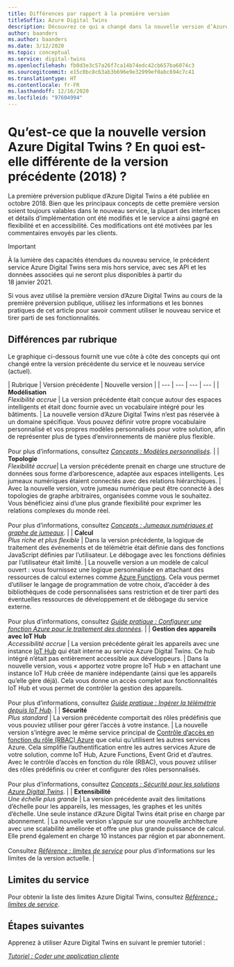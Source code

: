 ```yaml
---
title: Différences par rapport à la première version
titleSuffix: Azure Digital Twins
description: Découvrez ce qui a changé dans la nouvelle version d’Azure Digital Twins
author: baanders
ms.author: baanders
ms.date: 3/12/2020
ms.topic: conceptual
ms.service: digital-twins
ms.openlocfilehash: fb0d3e3c57a26f7ca14b74edc42cb657ba6074c3
ms.sourcegitcommit: e15c0bc8c63ab3b696e9e32999ef0abc694c7c41
ms.translationtype: HT
ms.contentlocale: fr-FR
ms.lasthandoff: 12/16/2020
ms.locfileid: "97604994"
---
```

# <a name="what-is-the-new-azure-digital-twins-how-is-it-different-from-the-previous-version-2018"></a>Qu’est-ce que la nouvelle version Azure Digital Twins ? En quoi est-elle différente de la version précédente (2018) ?

La première préversion publique d’Azure Digital Twins a été publiée en octobre 2018. Bien que les principaux concepts de cette première version soient toujours valables dans le nouveau service, la plupart des interfaces et détails d’implémentation ont été modifiés et le service a ainsi gagné en flexibilité et en accessibilité. Ces modifications ont été motivées par les commentaires envoyés par les clients.

> [!IMPORTANT]
> À la lumière des capacités étendues du nouveau service, le précédent service Azure Digital Twins sera mis hors service, avec ses API et les données associées qui ne seront plus disponibles à partir du 18 janvier 2021.

Si vous avez utilisé la première version d’Azure Digital Twins au cours de la première préversion publique, utilisez les informations et les bonnes pratiques de cet article pour savoir comment utiliser le nouveau service et tirer parti de ses fonctionnalités.

## <a name="differences-by-topic"></a>Différences par rubrique

Le graphique ci-dessous fournit une vue côte à côte des concepts qui ont changé entre la version précédente du service et le nouveau service (actuel).

| Rubrique | Version précédente | Nouvelle version |
| --- | --- | --- | --- |
| **Modélisation**<br>*Flexibilité accrue* | La version précédente était conçue autour des espaces intelligents et était donc fournie avec un vocabulaire intégré pour les bâtiments. | La nouvelle version d’Azure Digital Twins n’est pas réservée à un domaine spécifique. Vous pouvez définir votre propre vocabulaire personnalisé et vos propres modèles personnalisés pour votre solution, afin de représenter plus de types d’environnements de manière plus flexible.<br><br>Pour plus d’informations, consultez [*Concepts : Modèles personnalisés*](concepts-models.md). |
| **Topologie**<br>*Flexibilité accrue*| La version précédente prenait en charge une structure de données sous forme d’arborescence, adaptée aux espaces intelligents. Les jumeaux numériques étaient connectés avec des relations hiérarchiques. | Avec la nouvelle version, votre jumeau numérique peut être connecté à des topologies de graphe arbitraires, organisées comme vous le souhaitez. Vous bénéficiez ainsi d’une plus grande flexibilité pour exprimer les relations complexes du monde réel.<br><br>Pour plus d’informations, consultez [*Concepts : Jumeaux numériques et graphe de jumeaux*](concepts-twins-graph.md). |
| **Calcul**<br>*Plus riche et plus flexible* | Dans la version précédente, la logique de traitement des événements et de télémétrie était définie dans des fonctions JavaScript définies par l’utilisateur. Le débogage avec les fonctions définies par l’utilisateur était limité. | La nouvelle version a un modèle de calcul ouvert : vous fournissez une logique personnalisée en attachant des ressources de calcul externes comme [Azure Functions](../azure-functions/functions-overview.md). Cela vous permet d’utiliser le langage de programmation de votre choix, d’accéder à des bibliothèques de code personnalisées sans restriction et de tirer parti des éventuelles ressources de développement et de débogage du service externe.<br><br>Pour plus d’informations, consultez [*Guide pratique : Configurer une fonction Azure pour le traitement des données*](how-to-create-azure-function.md). |
| **Gestion des appareils avec IoT Hub**<br>*Accessibilité accrue* | La version précédente gérait les appareils avec une instance [IoT Hub](../iot-hub/about-iot-hub.md) qui était interne au service Azure Digital Twins. Ce hub intégré n’était pas entièrement accessible aux développeurs. | Dans la nouvelle version, vous « apportez votre propre IoT Hub » en attachant une instance IoT Hub créée de manière indépendante (ainsi que les appareils qu’elle gère déjà). Cela vous donne un accès complet aux fonctionnalités IoT Hub et vous permet de contrôler la gestion des appareils.<br><br>Pour plus d’informations, consultez [*Guide pratique : Ingérer la télémétrie depuis IoT Hub*](how-to-ingest-iot-hub-data.md). |
| **Sécurité**<br>*Plus standard* | La version précédente comportait des rôles prédéfinis que vous pouviez utiliser pour gérer l’accès à votre instance. | La nouvelle version s’intègre avec le même service principal de [Contrôle d’accès en fonction du rôle (RBAC) Azure](../role-based-access-control/overview.md) que celui qu’utilisent les autres services Azure. Cela simplifie l’authentification entre les autres services Azure de votre solution, comme IoT Hub, Azure Functions, Event Grid et d’autres.<br>Avec le contrôle d’accès en fonction du rôle (RBAC), vous pouvez utiliser des rôles prédéfinis ou créer et configurer des rôles personnalisés.<br><br>Pour plus d’informations, consultez [*Concepts : Sécurité pour les solutions Azure Digital Twins*](concepts-security.md). |
| **Extensibilité**<br>*Une échelle plus grande* | La version précédente avait des limitations d’échelle pour les appareils, les messages, les graphes et les unités d’échelle. Une seule instance d’Azure Digital Twins était prise en charge par abonnement.  | La nouvelle version s’appuie sur une nouvelle architecture avec une scalabilité améliorée et offre une plus grande puissance de calcul. Elle prend également en charge 10 instances par région et par abonnement.<br><br>Consultez [*Référence : limites de service*](reference-service-limits.md) pour plus d’informations sur les limites de la version actuelle. |

## <a name="service-limits"></a>Limites du service

Pour obtenir la liste des limites Azure Digital Twins, consultez [*Référence : limites de service*](reference-service-limits.md).

## <a name="next-steps"></a>Étapes suivantes

Apprenez à utiliser Azure Digital Twins en suivant le premier tutoriel :

[*Tutoriel : Coder une application cliente*](tutorial-code.md)
